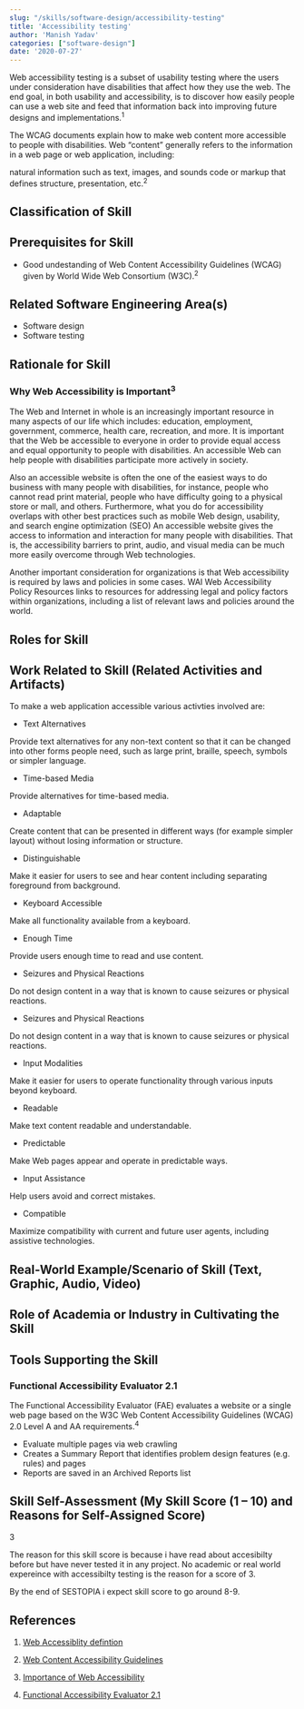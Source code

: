 ```yaml
---
slug: "/skills/software-design/accessibility-testing"
title: 'Accessibility testing'
author: 'Manish Yadav'
categories: ["software-design"]
date: '2020-07-27'
---
```


Web accessibility testing is a subset of usability testing where the users under consideration have disabilities that affect how they use the web. The end goal, in both usability and accessibility, is to discover how easily people can use a web site and feed that information back into improving future designs and implementations.<sup>1<sup/>

The WCAG documents explain how to make web content more accessible to people with disabilities. Web “content” generally refers to the information in a web page or web application, including:

natural information such as text, images, and sounds
code or markup that defines structure, presentation, etc.<sup>2<sup/>

## Classification of Skill

## Prerequisites for Skill

- Good undestanding of Web Content Accessibility Guidelines (WCAG) given by World Wide Web Consortium (W3C).<sup>2<sup/>

## Related Software Engineering Area(s)
- Software design 
- Software testing

## Rationale for Skill
### Why Web Accessibility is Important<sup>3<sup/>
The Web and Internet in whole is an increasingly important resource in many aspects of our life which includes: education, employment, government, commerce, health care, recreation, and more. It is important that the Web be accessible to everyone in order to provide equal access and equal opportunity to people with disabilities. An accessible Web can help people with disabilities participate more actively in society.

Also an accessible website is often the one of the easiest ways to do business with many people with disabilities, for instance, people who cannot read print material, people who have difficulty going to a physical store or mall, and others. Furthermore, what you do for accessibility overlaps with other best practices such as mobile Web design, usability, and search engine optimization (SEO)
An accessible website gives the access to information and interaction for many people with disabilities. That is, the accessibility barriers to print, audio, and visual media can be much more easily overcome through Web technologies.

Another important consideration for organizations is that Web accessibility is required by laws and policies in some cases. WAI Web Accessibility Policy Resources links to resources for addressing legal and policy factors within organizations, including a list of relevant laws and policies around the world.

## Roles for Skill

## Work Related to Skill (Related Activities and Artifacts)
To make a web application accessible various activties involved are:

- Text Alternatives

Provide text alternatives for any non-text content so that it can be changed into other forms people need, such as large print, braille, speech, symbols or simpler language.

- Time-based Media

Provide alternatives for time-based media.

- Adaptable

Create content that can be presented in different ways (for example simpler layout) without losing information or structure.

- Distinguishable

Make it easier for users to see and hear content including separating foreground from background.

- Keyboard Accessible

Make all functionality available from a keyboard.

- Enough Time

Provide users enough time to read and use content.

- Seizures and Physical Reactions

Do not design content in a way that is known to cause seizures or physical reactions.

- Seizures and Physical Reactions

Do not design content in a way that is known to cause seizures or physical reactions.

- Input Modalities

Make it easier for users to operate functionality through various inputs beyond keyboard.

- Readable

Make text content readable and understandable.

- Predictable

Make Web pages appear and operate in predictable ways.

- Input Assistance

Help users avoid and correct mistakes.

- Compatible

Maximize compatibility with current and future user agents, including assistive technologies.

## Real-World Example/Scenario of Skill (Text, Graphic, Audio, Video)

## Role of Academia or Industry in Cultivating the Skill

## Tools Supporting the Skill
### Functional Accessibility Evaluator 2.1

The Functional Accessibility Evaluator (FAE) evaluates a website or a single web page based on the W3C Web Content Accessibility Guidelines (WCAG) 2.0 Level A and AA requirements.<sup>4<sup/>

- Evaluate multiple pages via web crawling
- Creates a Summary Report that identifies problem design features (e.g. rules) and pages
- Reports are saved in an Archived Reports list

## Skill Self-Assessment (My Skill Score (1 – 10) and Reasons for Self-Assigned Score)
3 

The reason for this skill score is because i have read about accesibilty before but have never tested it in any project. No academic or real world expereince with accessibilty testing is the reason for a score of 3. 

By the end of SESTOPIA i expect skill score to go around 8-9. 

## References 
1. [Web Accessiblity defintion](https://www.w3.org/wiki/Accessibility_testing)

2. [Web Content Accessibility Guidelines](https://www.w3.org/WAI/standards-guidelines/wcag/) 

3. [Importance of Web Accessibility](https://medium.com/fbdevclagos/why-web-accessibility-is-important-and-how-you-can-accomplish-it-4f59fda7859c) 

4. [Functional Accessibility Evaluator 2.1
](https://fae.disability.illinois.edu/)
